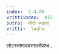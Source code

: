 ```yaml
---
index:  3.4.85
vrittiindex:  415
sutra:  लोटो लङ्वत्
vritti:  laghu 
---
```


लोटस्तामादयस्सलोपश्च..

